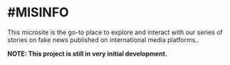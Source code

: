 \#MISINFO
=========

This microsite is the go-to place to explore and interact with our series of stories on fake news published on international media platforms..

**NOTE: This project is still in very initial development.**
